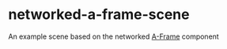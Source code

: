 # networked-a-frame-scene
An example scene based on the networked [A-Frame](https://aframe.io/) component
